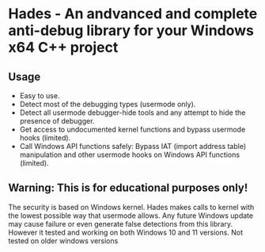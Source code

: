# Hades - An andvanced and complete anti-debug library for your Windows x64 C++ project

## Usage
- Easy to use.
- Detect most of the debugging types (usermode only).
- Detect all usermode debugger-hide tools and any attempt to hide the presence of debugger.
- Get access to undocumented kernel functions and bypass usermode hooks (limited).
- Call Windows API functions safely: Bypass IAT (import address table) manipulation and other usermode hooks on Windows API functions (limited).















## Warning: This is for educational purposes only!
The security is based on Windows kernel. Hades makes calls to kernel with the lowest possible way that usermode allows. Any future Windows update may cause failure or even generate false detections from this library. However it tested and working on both Windows 10 and 11 versions. Not tested on older windows versions
